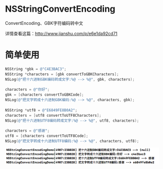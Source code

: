 # NSStringConvertEncoding
ConvertEncoding、GBK字符编码转中文

详情查看这篇：http://www.jianshu.com/p/e6e1da92cd71

# 简单使用
```objectivec
NSString *gbk = @"C4E3BAC3";
NSString *characters = [gbk convertToGBKCharacters];
NSLog(@"把十六进制GBK编码转成文字:%@ --> %@", gbk, characters);
        
characters = @"你好";
gbk = [characters convertToGBKCode];
NSLog(@"把文字转成十六进制GBK编码:%@ --> %@", characters, gbk);
        
NSString *utf8 = @"E6849FE8B0A2";
characters = [utf8 convertToUTF8Characters];
NSLog(@"把十六进制UTF8编码转成文字:%@ --> %@", utf8, characters);
        
characters = @"感谢";
utf8 = [characters convertToUTF8Code];
NSLog(@"把文字转成十六进制UTF8编码:%@ --> %@", characters, utf8);
```
![控制台输出](https://github.com/JiongXing/NSStringConvertEncoding/raw/master/resources/NSStringConvertEncoding.png)

